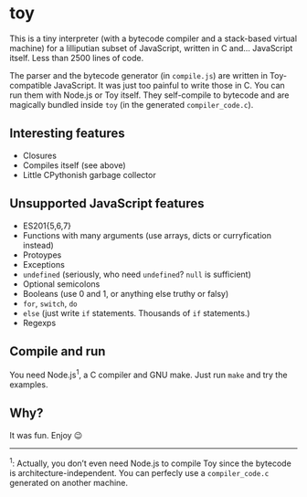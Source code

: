 # toy

This is a tiny interpreter (with a bytecode compiler and a stack-based
virtual machine) for a lilliputian subset of JavaScript, written in C
and... JavaScript itself. Less than 2500 lines of code.

The parser and the bytecode generator (in `compile.js`) are written in
Toy-compatible JavaScript. It was just too painful to write those in
C.  You can run them with Node.js or Toy itself. They self-compile to
bytecode and are magically bundled inside `toy` (in the generated
`compiler_code.c`).

## Interesting features

- Closures
- Compiles itself (see above)
- Little CPythonish garbage collector

## Unsupported JavaScript features

- ES201{5,6,7}
- Functions with many arguments (use arrays, dicts or curryfication
  instead)
- Protoypes
- Exceptions
- `undefined` (seriously, who need `undefined`? `null` is sufficient)
- Optional semicolons
- Booleans (use 0 and 1, or anything else truthy or falsy)
- `for`, `switch`, `do`
- `else` (just write `if` statements. Thousands of `if` statements.)
- Regexps

## Compile and run

You need Node.js<sup>1</sup>, a C compiler and GNU make. Just run
`make` and try the examples.

## Why?

It was fun. Enjoy :wink:

----------------

<sup>1</sup>: Actually, you don’t even need Node.js to compile Toy since
the bytecode is architecture-independent. You can perfecly use a
`compiler_code.c` generated on another machine.
